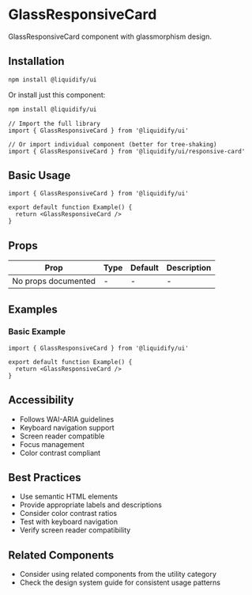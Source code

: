 # GlassResponsiveCard

GlassResponsiveCard component with glassmorphism design.

## Installation

```bash
npm install @liquidify/ui
```

Or install just this component:

```bash
npm install @liquidify/ui
```

```tsx
// Import the full library
import { GlassResponsiveCard } from '@liquidify/ui'

// Or import individual component (better for tree-shaking)
import { GlassResponsiveCard } from '@liquidify/ui/responsive-card'
```

## Basic Usage

```tsx
import { GlassResponsiveCard } from '@liquidify/ui'

export default function Example() {
  return <GlassResponsiveCard />
}
```

## Props

| Prop | Type | Default | Description |
|------|------|---------|-------------|
| No props documented | - | - | - |

## Examples

### Basic Example

```tsx
import { GlassResponsiveCard } from '@liquidify/ui'

export default function Example() {
  return <GlassResponsiveCard />
}
```



## Accessibility

- Follows WAI-ARIA guidelines
- Keyboard navigation support
- Screen reader compatible
- Focus management
- Color contrast compliant

## Best Practices

- Use semantic HTML elements
- Provide appropriate labels and descriptions
- Consider color contrast ratios
- Test with keyboard navigation
- Verify screen reader compatibility

## Related Components

- Consider using related components from the utility category
- Check the design system guide for consistent usage patterns
